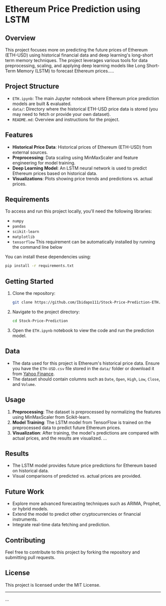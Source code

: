 


# Ethereum Price Prediction using LSTM

## Overview
This project focuses more on predicting the future prices of Ethereum (ETH-USD) using historical financial data and deep learning's long-short term memory techniques. The project leverages various tools for data preprocessing, scaling, and applying deep learning models like Long Short-Term Memory (LSTM) to forecast Ethereum prices.....

## Project Structure
- `ETH.ipynb`: The main Jupyter notebook where Ethereum price prediction models are built & evaluated.
- `data/`: Directory where the historical ETH-USD price data is stored (you may need to fetch or provide your own dataset).
- `README.md`: Overview and instructions for the project.

## Features
- **Historical Price Data**: Historical prices of Ethereum (ETH-USD) from external sources.
- **Preprocessing**: Data scaling using MinMaxScaler and feature engineering for model training.
- **Deep Learning Model**: An LSTM neural network is used to predict Ethereum prices based on historical data.
- **Visualizations**: Plots showing price trends and predictions vs. actual prices.

## Requirements
To access and run  this project locally, you'll need the following libraries:
- `numpy`
- `pandas`
- `scikit-learn`
- `matplotlib`
- `tensorflow`
This requirement can be automatically installed by running the  command line below

You can install these dependencies using:
```bash
pip install -r requirements.txt
```

## Getting Started
1. Clone the repository:
   ```bash
   git clone https://github.com/Ibidapo111/Stock-Price-Prediction-ETH.git
   ```
2. Navigate to the project directory:
   ```bash
   cd Stock-Price-Prediction
   ```
3. Open the `ETH.ipynb` notebook to view the code and run the prediction model.

## Data
- The data used for this project is Ethereum's historical price data. Ensure you have the `ETH-USD.csv` file stored in the `data/` folder or download it from [Yahoo Finance](https://finance.yahoo.com/quote/ETH-USD/history/).
- The dataset should contain columns such as `Date`, `Open`, `High`, `Low`, `Close`, and `Volume`.

## Usage
1. **Preprocessing**: The dataset is preprocessed by normalizing the features using MinMaxScaler from Scikit-learn.
2. **Model Training**: The LSTM model from TensorFlow is trained on the preprocessed data to predict future Ethereum prices.
3. **Visualization**: After training, the model's predictions are compared with actual prices, and the results are visualized.
...
## Results
- The LSTM model provides future price predictions for Ethereum based on historical data.
- Visual comparisons of predicted vs. actual prices are provided.

## Future Work
- Explore more advanced forecasting techniques such as ARIMA, Prophet, or hybrid models.
- Extend the model to predict other cryptocurrencies or financial instruments.
- Integrate real-time data fetching and prediction.

## Contributing
Feel free to contribute to this project by forking the repository and submitting pull requests.

## License
This project is licensed under the MIT License.

---
...
